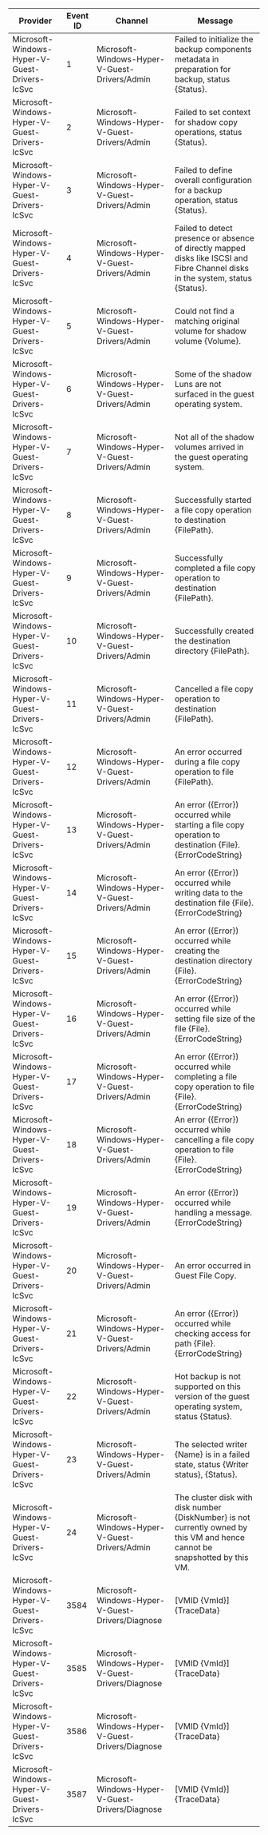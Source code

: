 Provider                                       |  Event ID  |  Channel                                           |  Message
-----------------------------------------------|------------|----------------------------------------------------|----------------------------------------------------------------------------------------------------------------------------------
Microsoft-Windows-Hyper-V-Guest-Drivers-IcSvc  |  1         |  Microsoft-Windows-Hyper-V-Guest-Drivers/Admin     |  Failed to initialize the backup components metadata in preparation for backup, status {Status}.
Microsoft-Windows-Hyper-V-Guest-Drivers-IcSvc  |  2         |  Microsoft-Windows-Hyper-V-Guest-Drivers/Admin     |  Failed to set context for shadow copy operations, status {Status}.
Microsoft-Windows-Hyper-V-Guest-Drivers-IcSvc  |  3         |  Microsoft-Windows-Hyper-V-Guest-Drivers/Admin     |  Failed to define overall configuration for a backup operation, status {Status}.
Microsoft-Windows-Hyper-V-Guest-Drivers-IcSvc  |  4         |  Microsoft-Windows-Hyper-V-Guest-Drivers/Admin     |  Failed to detect presence or absence of directly mapped disks like ISCSI and Fibre Channel disks in the system, status {Status}.
Microsoft-Windows-Hyper-V-Guest-Drivers-IcSvc  |  5         |  Microsoft-Windows-Hyper-V-Guest-Drivers/Admin     |  Could not find a matching original volume for shadow volume {Volume}.
Microsoft-Windows-Hyper-V-Guest-Drivers-IcSvc  |  6         |  Microsoft-Windows-Hyper-V-Guest-Drivers/Admin     |  Some of the shadow Luns are not surfaced in the guest operating system.
Microsoft-Windows-Hyper-V-Guest-Drivers-IcSvc  |  7         |  Microsoft-Windows-Hyper-V-Guest-Drivers/Admin     |  Not all of the shadow volumes arrived in the guest operating system.
Microsoft-Windows-Hyper-V-Guest-Drivers-IcSvc  |  8         |  Microsoft-Windows-Hyper-V-Guest-Drivers/Admin     |  Successfully started a file copy operation to destination {FilePath}.
Microsoft-Windows-Hyper-V-Guest-Drivers-IcSvc  |  9         |  Microsoft-Windows-Hyper-V-Guest-Drivers/Admin     |  Successfully completed a file copy operation to destination {FilePath}.
Microsoft-Windows-Hyper-V-Guest-Drivers-IcSvc  |  10        |  Microsoft-Windows-Hyper-V-Guest-Drivers/Admin     |  Successfully created the destination directory {FilePath}.
Microsoft-Windows-Hyper-V-Guest-Drivers-IcSvc  |  11        |  Microsoft-Windows-Hyper-V-Guest-Drivers/Admin     |  Cancelled a file copy operation to destination {FilePath}.
Microsoft-Windows-Hyper-V-Guest-Drivers-IcSvc  |  12        |  Microsoft-Windows-Hyper-V-Guest-Drivers/Admin     |  An error occurred during a file copy operation to file {FilePath}.
Microsoft-Windows-Hyper-V-Guest-Drivers-IcSvc  |  13        |  Microsoft-Windows-Hyper-V-Guest-Drivers/Admin     |  An error ({Error}) occurred while starting a file copy operation to destination {File}. {ErrorCodeString}
Microsoft-Windows-Hyper-V-Guest-Drivers-IcSvc  |  14        |  Microsoft-Windows-Hyper-V-Guest-Drivers/Admin     |  An error ({Error}) occurred while writing data to the destination file {File}. {ErrorCodeString}
Microsoft-Windows-Hyper-V-Guest-Drivers-IcSvc  |  15        |  Microsoft-Windows-Hyper-V-Guest-Drivers/Admin     |  An error ({Error}) occurred while creating the destination directory {File}. {ErrorCodeString}
Microsoft-Windows-Hyper-V-Guest-Drivers-IcSvc  |  16        |  Microsoft-Windows-Hyper-V-Guest-Drivers/Admin     |  An error ({Error}) occurred while setting file size of the file {File}. {ErrorCodeString}
Microsoft-Windows-Hyper-V-Guest-Drivers-IcSvc  |  17        |  Microsoft-Windows-Hyper-V-Guest-Drivers/Admin     |  An error ({Error}) occurred while completing a file copy operation to file {File}. {ErrorCodeString}
Microsoft-Windows-Hyper-V-Guest-Drivers-IcSvc  |  18        |  Microsoft-Windows-Hyper-V-Guest-Drivers/Admin     |  An error ({Error}) occurred while cancelling a file copy operation to file {File}. {ErrorCodeString}
Microsoft-Windows-Hyper-V-Guest-Drivers-IcSvc  |  19        |  Microsoft-Windows-Hyper-V-Guest-Drivers/Admin     |  An error ({Error}) occurred while handling a message. {ErrorCodeString}
Microsoft-Windows-Hyper-V-Guest-Drivers-IcSvc  |  20        |  Microsoft-Windows-Hyper-V-Guest-Drivers/Admin     |  An error occurred in Guest File Copy.
Microsoft-Windows-Hyper-V-Guest-Drivers-IcSvc  |  21        |  Microsoft-Windows-Hyper-V-Guest-Drivers/Admin     |  An error ({Error}) occurred while checking access for path {File}. {ErrorCodeString}
Microsoft-Windows-Hyper-V-Guest-Drivers-IcSvc  |  22        |  Microsoft-Windows-Hyper-V-Guest-Drivers/Admin     |  Hot backup is not supported on this version of the guest operating system, status {Status}.
Microsoft-Windows-Hyper-V-Guest-Drivers-IcSvc  |  23        |  Microsoft-Windows-Hyper-V-Guest-Drivers/Admin     |  The selected writer {Name} is in a failed state, status {Writer status}, {Status}.
Microsoft-Windows-Hyper-V-Guest-Drivers-IcSvc  |  24        |  Microsoft-Windows-Hyper-V-Guest-Drivers/Admin     |  The cluster disk with disk number {DiskNumber} is not currently owned by this VM and hence cannot be snapshotted by this VM.
Microsoft-Windows-Hyper-V-Guest-Drivers-IcSvc  |  3584      |  Microsoft-Windows-Hyper-V-Guest-Drivers/Diagnose  |  [VMID {VmId}] {TraceData}
Microsoft-Windows-Hyper-V-Guest-Drivers-IcSvc  |  3585      |  Microsoft-Windows-Hyper-V-Guest-Drivers/Diagnose  |  [VMID {VmId}] {TraceData}
Microsoft-Windows-Hyper-V-Guest-Drivers-IcSvc  |  3586      |  Microsoft-Windows-Hyper-V-Guest-Drivers/Diagnose  |  [VMID {VmId}] {TraceData}
Microsoft-Windows-Hyper-V-Guest-Drivers-IcSvc  |  3587      |  Microsoft-Windows-Hyper-V-Guest-Drivers/Diagnose  |  [VMID {VmId}] {TraceData}